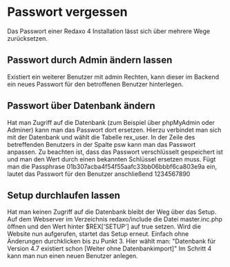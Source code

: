 # Passwort vergessen
Das Passwort einer Redaxo 4 Installation lässt sich über mehrere Wege zurücksetzen.

## Passwort durch Admin ändern lassen
Existiert ein weiterer Benutzer mit admin Rechten, kann dieser im Backend ein neues Passwort für den betroffenen Benutzer hinterlegen.

## Passwort über Datenbank ändern
Hat man Zugriff auf die Datenbank (zum Beispiel über phpMyAdmin oder Adminer) kann man das Passwort dort ersetzen.
Hierzu verbindet man sich mit der Datenbank und wählt die Tabelle rex_user.
In der Zeile des betreffenden Benutzers in der Spalte psw kann man das Passwort anpassen.
Zu beachten ist, dass das Passwort verschlüsselt gespeichert ist und man den Wert durch einen bekannten Schlüssel ersetzen muss. Fügt man die Passphrase 01b307acba4f54f55aafc33bb06bbbf6ca803e9a ein, lautet das Passwort für den Benutzer anschließend 1234567890

## Setup durchlaufen lassen
Hat man keinen Zugriff auf die Datenbank bleibt der Weg über das Setup.
Auf dem Webserver im Verzeichnis redaxo/include die Datei master.inc.php öffnen und den Wert hinter $REX['SETUP'] auf true setzen.
Wird die Website nun aufgerufen, startet das Setup erneut.
Einfach ohne Änderungen durchklicken bis zu Punkt 3.
Hier wählt man: "Datenbank für Version 4.7 existiert schon [Weiter ohne Datenbankimport]"
Im Schritt 4 kann man nun einen neuen Benutzer anlegen.


